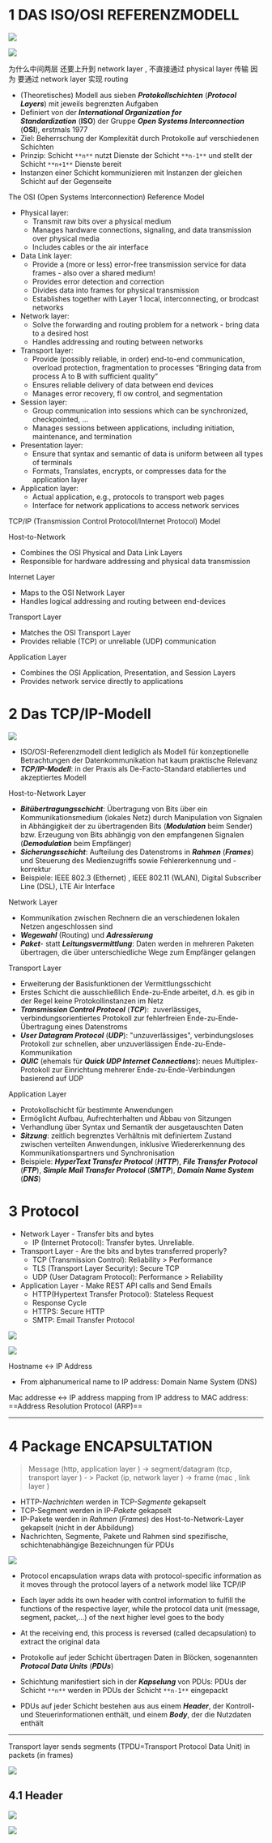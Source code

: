 
# 1 DAS ISO/OSI REFERENZMODELL

![](image/Pasted%20image%2020250106124034.png)

![](image/Pasted%20image%2020241031220138.png)

为什么中间两层 还要上升到 network layer , 不直接通过 physical layer 传输 
因为 要通过 network layer 实现 routing 


- (Theoretisches) Modell aus sieben **_Protokollschichten_** (**_Protocol Layers_**) mit jeweils begrenzten Aufgaben
- Definiert von der **_International Organization for Standardization_** (**ISO**) der Gruppe **_Open Systems Interconnection_** (**OSI**), erstmals 1977
- Ziel: Beherrschung der Komplexität durch Protokolle auf verschiedenen Schichten
- Prinzip: Schicht `**n**` nutzt Dienste der Schicht `**n-1**` und stellt der Schicht `**n+1**` Dienste bereit
- Instanzen einer Schicht kommunizieren mit Instanzen der gleichen Schicht auf der Gegenseite


The OSI (Open Systems Interconnection) Reference Model
- Physical layer: 
    - Transmit raw bits over a physical medium
    - Manages hardware connections, signaling, and data transmission over physical media
    - Includes cables or the air interface
- Data Link layer: 
    - Provide a (more or less) error-free transmission service for data frames - also over a shared medium!
    - Provides error detection and correction
    - Divides data into frames for physical transmission
    - Establishes together with Layer 1 local, interconnecting, or brodcast networks
- Network layer: 
    - Solve the forwarding and routing problem for a network - bring data to a desired host
    - Handles addressing and routing between networks
- Transport layer: 
    - Provide (possibly reliable, in order) end-to-end communication, overload protection, fragmentation to processes “Bringing data from process A to B with sufficient quality”
    - Ensures reliable delivery of data between end devices
    - Manages error recovery, fl ow control, and segmentation
- Session layer: 
    - Group communication into sessions which can be synchronized, checkpointed, …
    - Manages sessions between applications, including initiation, maintenance, and termination
- Presentation layer: 
    - Ensure that syntax and semantic of data is uniform between all types of terminals
    - Formats, Translates, encrypts, or compresses data for the application layer
- Application layer: 
    - Actual application, e.g., protocols to transport web pages
    - Interface for network applications to access network services



TCP/IP (Transmission Control Protocol/Internet Protocol) Model

Host-to-Network
- Combines the OSI Physical and Data Link Layers
- Responsible for hardware addressing and physical data transmission

Internet Layer
- Maps to the OSI Network Layer
- Handles logical addressing and routing between end-devices

Transport Layer
- Matches the OSI Transport Layer
- Provides reliable (TCP) or unreliable (UDP) communication

Application Layer
- Combines the OSI Application, Presentation, and Session Layers
- Provides network service directly to applications


# 2 Das TCP/IP-Modell

![](image/Pasted%20image%2020250106124309.png)

- ISO/OSI-Referenzmodell dient lediglich als Modell für konzeptionelle Betrachtungen der Datenkommunikation hat kaum praktische Relevanz
- **_TCP/IP-Modell_**: in der Praxis als De-Facto-Standard etabliertes und akzeptiertes Modell

Host-to-Network Layer
- **_Bitübertragungsschicht_**: Übertragung von Bits über ein Kommunikationsmedium (lokales Netz) durch Manipulation von Signalen in Abhängigkeit der zu übertragenden Bits (**_Modulation_** beim Sender) bzw. Erzeugung von Bits abhängig von den empfangenen Signalen (**_Demodulation_** beim Empfänger)
- **_Sicherungsschicht_**: Aufteilung des Datenstroms in **_Rahmen_** (**_Frames_**) und Steuerung des Medienzugriffs sowie Fehlererkennung und -korrektur 
- Beispiele: IEEE 802.3 (Ethernet) , IEEE 802.11 (WLAN), Digital Subscriber Line (DSL), LTE Air Interface

Network Layer
- Kommunikation zwischen Rechnern die an verschiedenen lokalen Netzen angeschlossen sind
- **_Wegewahl_** (Routing) und _**Adressierung**_
- **_Paket_**- statt **_Leitungsvermittlung_**: Daten werden in mehreren Paketen übertragen, die über unterschiedliche Wege zum Empfänger gelangen


Transport Layer
- Erweiterung der Basisfunktionen der Vermittlungsschicht
- Erstes Schicht die ausschließlich Ende-zu-Ende arbeitet, d.h. es gib in der Regel keine Protokollinstanzen im Netz
- **_Transmission Control Protocol_** (_**TCP**_):  zuverlässiges, verbindungsorientiertes Protokoll zur fehlerfreien Ende-zu-Ende-Übertragung eines Datenstroms
- **_User Datagram Protocol_** (_**UDP**_): "unzuverlässiges", verbindungsloses Protokoll zur schnellen, aber unzuverlässigen Ende-zu-Ende-Kommunikation
- _**QUIC**_ (ehemals für _**Quick UDP Internet Connections**_): neues Multiplex-Protokoll zur Einrichtung mehrerer Ende-zu-Ende-Verbindungen basierend auf UDP

Application Layer
- Protokollschicht für bestimmte Anwendungen
- Ermöglicht Aufbau, Aufrechterhalten und Abbau von Sitzungen
- Verhandlung über Syntax und Semantik der ausgetauschten Daten
- **_Sitzung_**: zeitlich begrenztes Verhältnis mit definiertem Zustand zwischen verteilten Anwendungen, inklusive Wiedererkennung des Kommunikationspartners und Synchronisation
- Beispiele: **_HyperText Transfer Protocol_** (_**HTTP**_), _**File Transfer Protocol**_ (_**FTP**_), _**Simple Mail Transfer Protocol**_ (_**SMTP**_), _**Domain Name System**_ (_**DNS**_)


# 3 Protocol 

- Network Layer - Transfer bits and bytes
    - IP (Internet Protocol): Transfer bytes. Unreliable.
- Transport Layer - Are the bits and bytes transferred properly?
    - TCP (Transmission Control): Reliability > Performance
    - TLS (Transport Layer Security): Secure TCP
    - UDP (User Datagram Protocol): Performance > Reliability
- Application Layer - Make REST API calls and Send Emails
    - HTTP(Hypertext Transfer Protocol): Stateless Request
    - Response Cycle
    - HTTPS: Secure HTTP
    - SMTP: Email Transfer Protocol

![](image/Pasted%20image%2020241111082935.png)




![](image/Pasted%20image%2020241031220442.png)



Hostname <->  IP Address
- From alphanumerical name to IP address: Domain Name System (DNS)

Mac addresse <->   IP address 
mapping from IP address to MAC address: ==Address Resolution Protocol (ARP)==


----

# 4 Package  ENCAPSULTATION

> Message (http, application layer ) -> segment/datagram (tcp, transport layer ) - > Packet  (ip, network layer )  -> frame  (mac , link layer )

- HTTP-_Nachrichten_ werden in TCP-_Segmente_ gekapselt
- TCP-Segment werden in IP-_Pakete_ gekapselt
- IP-Pakete werden in _Rahmen_ (_Frames_) des Host-to-Network-Layer gekapselt (nicht in der Abbildung) 
- Nachrichten, Segmente, Pakete und Rahmen sind spezifische, schichtenabhängige Bezeichnungen für PDUs

![](image/Pasted%20image%2020241201000351.png)


- Protocol encapsulation wraps data with protocol-specific information as it moves through the protocol layers of a network model like TCP/IP
- Each layer adds its own header with control information to fulfill the functions of the respective layer, while the protocol data unit (message, segment, packet,...) of the next higher level goes to the body
- At the receiving end, this process is reversed (called decapsulation) to extract the original data

- Protokolle auf jeder Schicht übertragen Daten in Blöcken, sogenannten **_Protocol Data Units_** (_**PDUs**_)
- Schichtung manifestiert sich in der **_Kapselung_** von PDUs: PDUs der Schicht `**n**` werden in PDUs der Schicht `**n-1**` eingepackt
- PDUs auf jeder Schicht bestehen aus aus einem **_Header_**, der Kontroll- und Steuerinformationen enthält, und einem **_Body_**, der die Nutzdaten enthält


---

Transport layer sends segments (TPDU=Transport Protocol Data Unit) in packets (in frames)

![](image/Pasted%20image%2020241205230332.png)



## 4.1 Header 

![](image/Pasted%20image%2020241201000718.png)

![](image/Pasted%20image%2020241201000711.png)




